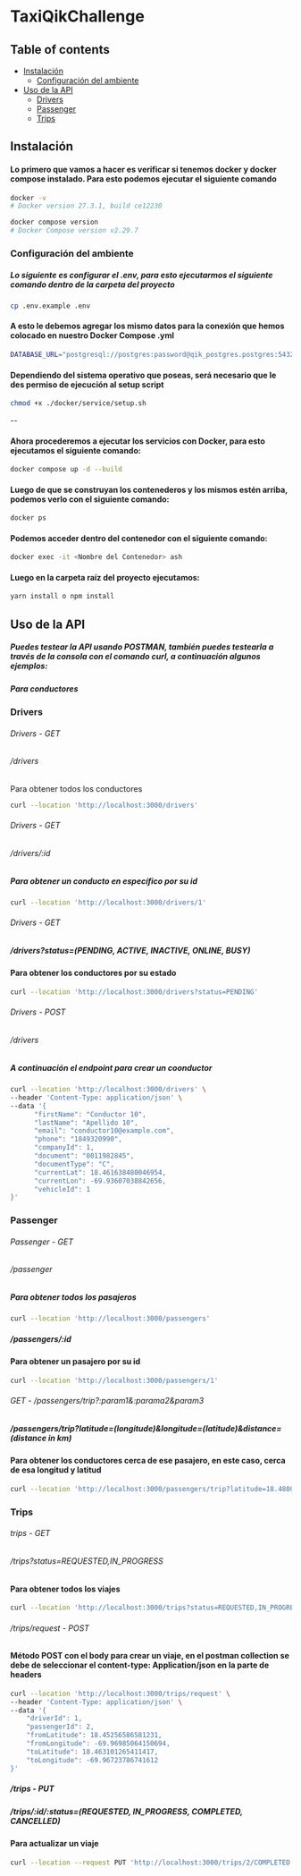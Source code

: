# TaxiQikChallenge

## Table of contents  
- [Instalación](#Instalación)
    * [Configuración del ambiente](#Configuración-del-ambiente) 
- [Uso de la API](#Uso-de-la-API)
    * [Drivers](#Drivers)
    * [Passenger](#Passenger)
    * [Trips](#Trips)
      



## Instalación


#### Lo primero que vamos a hacer es verificar si tenemos docker y docker compose instalado. Para esto podemos ejecutar el siguiente comando
```bash
docker -v
# Docker version 27.3.1, build ce12230
```


```bash
docker compose version
# Docker Compose version v2.29.7
```





### Configuración del ambiente
##### Lo siguiente es configurar el .env, para esto ejecutarmos el siguiente comando dentro de la carpeta del proyecto

```bash
cp .env.example .env
```

#### A esto le debemos agregar los mismo datos para la conexión que hemos colocado en nuestro Docker Compose .yml
```bash
DATABASE_URL="postgresql://postgres:password@qik_postgres.postgres:5432/qik_taxidb?schema=public"
```

#### Dependiendo del sistema operativo que poseas, será necesario que le des permiso de ejecución al setup script

```bash
chmod +x ./docker/service/setup.sh
```
--

#### Ahora procederemos a ejecutar los servicios con Docker, para esto ejecutamos el siguiente comando:

```bash
docker compose up -d --build
```

#### Luego de que se construyan los contenederos y los mismos estén arriba, podemos verlo con el siguiente comando:
```bash
docker ps
```

#### Podemos acceder dentro del contenedor con el siguiente comando:
```bash
docker exec -it <Nombre del Contenedor> ash
```

#### Luego en la carpeta raíz del proyecto ejecutamos:
```bash
yarn install o npm install
```


## Uso de la API

##### Puedes testear la API usando POSTMAN, también puedes testearla a través de la consola con el comando curl, a continuación algunos ejemplos:
##### Para conductores

### Drivers

###### Drivers - GET
###### /drivers
Para obtener todos los conductores
```bash
curl --location 'http://localhost:3000/drivers'
```
###### Drivers - GET
###### /drivers/:id
##### Para obtener un conducto en específico por su id
```bash
curl --location 'http://localhost:3000/drivers/1'
```

###### Drivers - GET
##### /drivers?status=(PENDING, ACTIVE, INACTIVE, ONLINE, BUSY)
#### Para obtener los conductores por su estado
```bash
curl --location 'http://localhost:3000/drivers?status=PENDING'
```



###### Drivers - POST
###### /drivers
##### A continuación el endpoint para crear un coonductor
```bash
curl --location 'http://localhost:3000/drivers' \
--header 'Content-Type: application/json' \
--data '{
      "firstName": "Conductor 10",
      "lastName": "Apellido 10",
      "email": "conductor10@example.com",
      "phone": "1849320990",
      "companyId": 1,
      "document": "0011982845",
      "documentType": "C",
      "currentLat": 18.461638480046954, 
      "currentLon": -69.93607038842656,
      "vehicleId": 1
}'
``` 


### Passenger

###### Passenger - GET
###### /passenger
##### Para obtener todos los pasajeros
```bash
curl --location 'http://localhost:3000/passengers'
```

##### /passengers/:id
#### Para obtener un pasajero por su id
```bash
curl --location 'http://localhost:3000/passengers/1'
```
###### GET - /passengers/trip?:param1&:parama2&param3
##### /passengers/trip?latitude=(longitude)&longitude=(latitude)&distance=(distance in km)
#### Para obtener los conductores cerca de ese pasajero, en este caso, cerca de esa longitud y latitud
```bash
curl --location 'http://localhost:3000/passengers/trip?latitude=18.480023716974017&longitude=-69.89138258140852&distance=3'
```


### Trips

###### trips - GET
###### /trips?status=REQUESTED,IN_PROGRESS
#### Para obtener todos los viajes
```bash
curl --location 'http://localhost:3000/trips?status=REQUESTED,IN_PROGRESS'
```

###### /trips/request - POST
#### Método POST con el body para crear un viaje, en el postman collection se debe de seleccionar el content-type: Application/json en la parte de headers
```bash
curl --location 'http://localhost:3000/trips/request' \
--header 'Content-Type: application/json' \
--data '{
    "driverId": 1,
    "passengerId": 2,
    "fromLatitude": 18.45256586581231,
    "fromLongitude": -69.96985064150694,
    "toLatitude": 18.463101265411417,
    "toLongitude": -69.96723786741612
}'
```

##### /trips - PUT
##### /trips/:id/:status=(REQUESTED, IN_PROGRESS, COMPLETED, CANCELLED)
#### Para actualizar un viaje
```bash
curl --location --request PUT 'http://localhost:3000/trips/2/COMPLETED'
```
